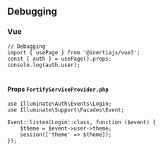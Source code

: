 ## Debugging

### Vue
```
// Debugging
import { usePage } from '@inertiajs/vue3';
const { auth } = usePage().props;
console.log(auth.user);
```
#
#### Props `FortifyServiceProvider.php`
```
use Illuminate\Auth\Events\Login;
use Illuminate\Support\Facades\Event;

Event::listen(Login::class, function ($event) {
    $theme = $event->user->theme;
    session(['theme' => $theme]);
});
```